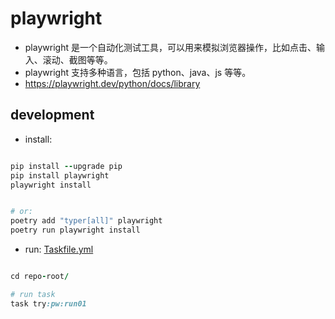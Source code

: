 # playwright

- playwright 是一个自动化测试工具，可以用来模拟浏览器操作，比如点击、输入、滚动、截图等等。
- playwright 支持多种语言，包括 python、java、js 等等。
- https://playwright.dev/python/docs/library

## development

- install:

```ruby

pip install --upgrade pip
pip install playwright
playwright install


# or:
poetry add "typer[all]" playwright
poetry run playwright install

```

- run: [Taskfile.yml](Taskfile.yml)

```ruby

cd repo-root/

# run task
task try:pw:run01

```